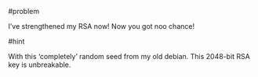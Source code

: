#problem

I’ve strengthened my RSA now! Now you got noo chance!

#hint

With this ‘completely’ random seed from my old debian. This 2048-bit RSA key is unbreakable.